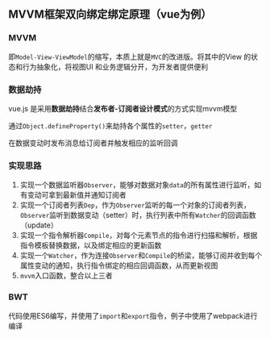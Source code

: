 ## MVVM框架双向绑定绑定原理（vue为例）

### MVVM

即`Model-View-ViewModel`的缩写，本质上就是`MVC`的改进版。将其中的View 的状态和行为抽象化，将视图UI 和业务逻辑分开，为开发者提供便利

### 数据劫持

vue.js 是采用**数据劫持**结合**发布者-订阅者设计模式**的方式实现mvvm模型

通过`Object.defineProperty()`来劫持各个属性的`setter`，`getter`

在数据变动时发布消息给订阅者并触发相应的监听回调

### 实现思路

 1. 实现一个数据监听器`Observer`，能够对数据对象`data`的所有属性进行监听，如有变动可拿到最新值并通知订阅者
 2. 实现一个订阅者列表`Dep`，作为`Observer`监听的每一个对象的订阅者列表，`Observer`监听到数据变动（setter）时，执行列表中所有`Watcher`的回调函数（update）
 3. 实现一个指令解析器`Compile`，对每个元素节点的指令进行扫描和解析，根据指令模板替换数据，以及绑定相应的更新函数
 4. 实现一个`Watcher`，作为连接`Observer`和`Compile`的桥梁，能够订阅并收到每个属性变动的通知，执行指令绑定的相应回调函数，从而更新视图
 5. `mvvm`入口函数，整合以上三者
 
### BWT

代码使用ES6编写，并使用了`import`和`export`指令，例子中使用了webpack进行编译